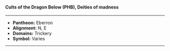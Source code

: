 #### Cults of the Dragon Below (PHB), Deities of madness
___

- **Pantheon:** Eberron
- **Alignment:** N, E
- **Domains:** Trickery
- **Symbol:** Varies
___

